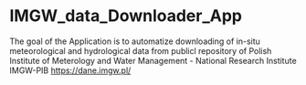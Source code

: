 # IMGW_data_Downloader_App
The goal of the Application is to automatize downloading of in-situ meteorological and hydrological data from publicl repository of Polish Institute of Meterology and Water Management - National Research Institute IMGW-PIB https://dane.imgw.pl/
